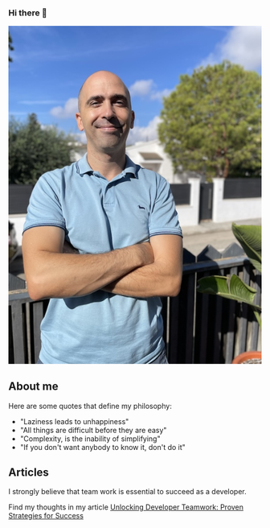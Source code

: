 ### Hi there 👋
![Solde's portrait](/public/solde-hero.jpg)
## About me 
Here are some quotes that define my philosophy:
- "Laziness leads to unhappiness"
- "All things are difficult before they are easy"
- "Complexity, is the inability of simplifying"
- "If you don't want anybody to know it, don't do it"

## Articles

I strongly believe that team work is essential to succeed as a developer.

Find my thoughts in my article [Unlocking Developer Teamwork: Proven Strategies for Success](https://dev.to/silverium/a-team-player-approach-416a)

<!--
**Silverium/silverium** is a ✨ _special_ ✨ repository because its `README.md` (this file) appears on your GitHub profile.

Here are some ideas to get you started:

- 🔭 I’m currently working on ...
- 🌱 I’m currently learning ...
- 👯 I’m looking to collaborate on ...
- 🤔 I’m looking for help with ...
- 💬 Ask me about ...
- 📫 How to reach me: ...
- 😄 Pronouns: ...
- ⚡ Fun fact: ...
-->